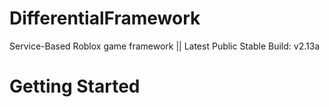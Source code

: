 # DifferentialFramework
Service-Based Roblox game framework || Latest Public Stable Build: v2.13a

# Getting Started
